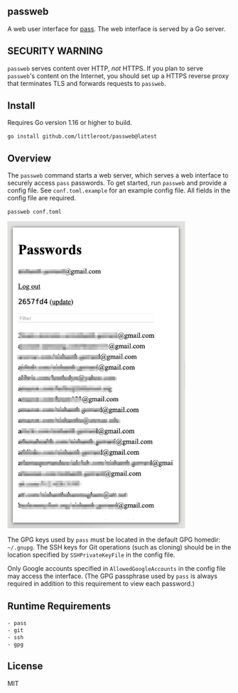 ## passweb

A web user interface for [pass][1]. The web interface is served by a Go
server.

## SECURITY WARNING

`passweb` serves content over HTTP, _not_ HTTPS. If you plan to serve
`passweb`'s content on the Internet, you should set up a HTTPS reverse proxy
that terminates TLS and forwards requests to `passweb`.

## Install

Requires Go version 1.16 or higher to build.

```
go install github.com/littleroot/passweb@latest
```

## Overview

The `passweb` command starts a web server, which serves a web interface to
securely access `pass` passwords. To get started, run `passweb` and provide a
config file.  See `conf.toml.example` for an example config file. All fields
in the config file are required.

```
passweb conf.toml
```

<img alt="screenshot of passweb user interface" src=".screenshots/front.png" width="400" />

The GPG keys used by `pass` must be located in the default GPG homedir:
`~/.gnupg`.  The SSH keys for Git operations (such as cloning) should be in
the location specified by `SSHPrivateKeyFile` in the config file.

Only Google accounts specified in `AllowedGoogleAccounts` in the config file
may access the interface. (The GPG passphrase used by `pass` is always
required in addition to this requirement to view each password.)

## Runtime Requirements

```
- pass
- git
- ssh
- gpg
```

## License

MIT

[1]: http://passwordstore.org
